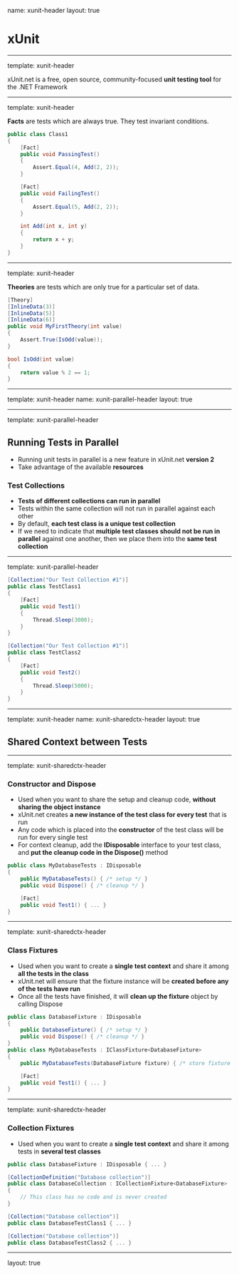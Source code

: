 name: xunit-header
layout: true

# xUnit

---
template: xunit-header

xUnit.net is a free, open source, community-focused **unit testing tool** for the .NET Framework

---
template: xunit-header


**Facts** are tests which are always true. They test invariant conditions.

```csharp
public class Class1
{
    [Fact]
    public void PassingTest()
    {
        Assert.Equal(4, Add(2, 2));
    }

    [Fact]
    public void FailingTest()
    {
        Assert.Equal(5, Add(2, 2));
    }

    int Add(int x, int y)
    {
        return x + y;
    }
}
```

---
template: xunit-header

**Theories** are tests which are only true for a particular set of data.

```csharp
[Theory]
[InlineData(3)]
[InlineData(5)]
[InlineData(6)]
public void MyFirstTheory(int value)
{
    Assert.True(IsOdd(value));
}

bool IsOdd(int value)
{
    return value % 2 == 1;
}
```

---
template: xunit-header
name: xunit-parallel-header
layout: true

---
template: xunit-parallel-header

## Running Tests in Parallel

* Running unit tests in parallel is a new feature in xUnit.net **version 2**
* Take advantage of the available **resources**

### Test Collections

* **Tests of different collections can run in parallel**
* Tests within the same collection will not run in parallel against each other
* By default, **each test class is a unique test collection**
* If we need to indicate that **multiple test classes should not be run in parallel** against one another, then we place them into the **same test collection**

---
template: xunit-parallel-header

```csharp
[Collection("Our Test Collection #1")]
public class TestClass1
{
    [Fact]
    public void Test1()
    {
        Thread.Sleep(3000);
    }
}

[Collection("Our Test Collection #1")]
public class TestClass2
{
    [Fact]
    public void Test2()
    {
        Thread.Sleep(5000);
    }
}
```

---
template: xunit-header
name: xunit-sharedctx-header
layout: true

## Shared Context between Tests

---
template: xunit-sharedctx-header

### Constructor and Dispose

* Used when you want to share the setup and cleanup code, **without sharing the object instance**
* xUnit.net creates **a new instance of the test class for every test** that is run
* Any code which is placed into the **constructor** of the test class will be run for every single test
* For context cleanup, add the **IDisposable** interface to your test class, and **put the cleanup code in the Dispose()** method

```csharp
public class MyDatabaseTests : IDisposable
{
	public MyDatabaseTests() { /* setup */ }
	public void Dispose() { /* cleanup */ }

    [Fact]
    public void Test1() { ... }
}
```

---
template: xunit-sharedctx-header

### Class Fixtures

* Used when you want to create a **single test context** and share it among **all the tests in the class**
* xUnit.net will ensure that the fixture instance will be **created before any of the tests have run**
* Once all the tests have finished, it will **clean up the fixture** object by calling Dispose

```csharp
public class DatabaseFixture : IDisposable
{
	public DatabaseFixture() { /* setup */ }
	public void Dispose() { /* cleanup */ }
}
public class MyDatabaseTests : IClassFixture<DatabaseFixture>
{
	public MyDatabaseTests(DatabaseFixture fixture) { /* store fixture */ }

    [Fact]
    public void Test1() { ... }
}
```

---
template: xunit-sharedctx-header

### Collection Fixtures

* Used when you want to create a **single test context** and share it among tests in **several test classes**

```csharp
public class DatabaseFixture : IDisposable { ... }

[CollectionDefinition("Database collection")]
public class DatabaseCollection : ICollectionFixture<DatabaseFixture>
{
    // This class has no code and is never created
}

[Collection("Database collection")]
public class DatabaseTestClass1 { ... }

[Collection("Database collection")]
public class DatabaseTestClass2 { ... }
```

---
layout: true